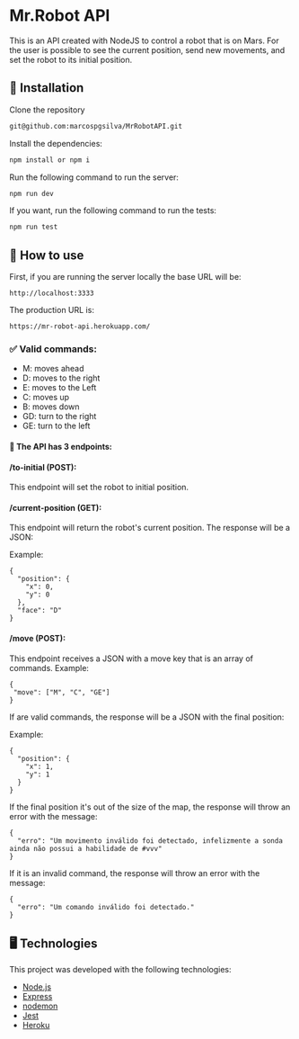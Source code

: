 #  Mr.Robot API


This is an API created with NodeJS to control a robot that is on Mars. For the user is possible to see the current position, send new movements, and set the robot to its initial position.

## 🚀 Installation

Clone the repository 

```bash
git@github.com:marcospgsilva/MrRobotAPI.git
```
Install the dependencies:
```bash
npm install or npm i
```

Run the following command to run the server:
```bash
npm run dev
```

If you want, run the following command to run the tests:
```bash
npm run test
```

## 📝 How to use

First, if you are running the server locally the base URL will be:

`http://localhost:3333`


The production URL is:

`https://mr-robot-api.herokuapp.com/`

### ✅ Valid commands:

- M: moves ahead
- D: moves to the right
- E: moves to the Left
- C: moves up
- B: moves down
- GD: turn to the right
- GE: turn to the left

#### 📑 The API has 3 endpoints:

#### /to-initial (POST):
This endpoint will set the robot to initial position.

#### /current-position (GET):
This endpoint will return the robot's current position.
The response will be a JSON:

Example:

```
{
  "position": {
    "x": 0,
    "y": 0
  },
  "face": "D"
}
```

#### /move (POST):
This endpoint receives a JSON with a move key that is an array of commands.
Example:

```
{
 "move": ["M", "C", "GE"]
}
```

If are valid commands, the response will be a JSON with the final position:

Example:

```
{
  "position": {
    "x": 1,
    "y": 1
  }
}
```

If the final position it's out of the size of the map, the response will throw an error with the message:

```
{
  "erro": "Um movimento inválido foi detectado, infelizmente a sonda ainda não possui a habilidade de #vvv"
}
```


If it is an invalid command, the response will throw an error with the message:

```
{
  "erro": "Um comando inválido foi detectado."
}
```

## 🖥 Technologies

This project was developed with the following technologies:

-  [Node.js](https://nodejs.org/)
-  [Express](https://expressjs.com/)
-  [nodemon](https://nodemon.io/)
-  [Jest](https://jestjs.io/)
-  [Heroku](https://heroku.com/)
